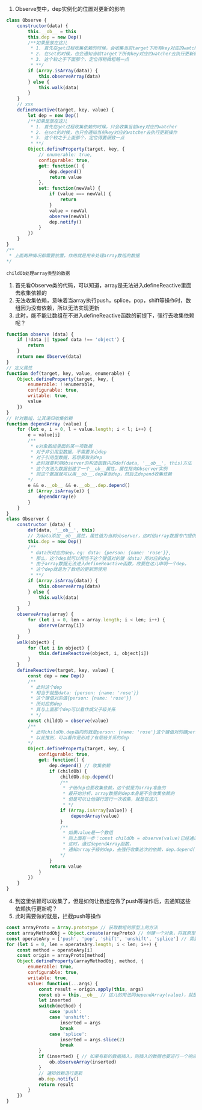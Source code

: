 1. Observe类中，dep实例化的位置对更新的影响
```js
class Observe {
    constructor(data) {
        this.__ob__ = this
        this.dep = new Dep()
        /**如果是放在这儿
         * 1. 首先在get过程收集依赖的时候，会收集当前target下所有key对应的watcher
         * 2. 在set的时候，也会通知当前target下所有key对应的watcher去执行更新操作
         * 3. 这个较之于下面那个，定位得稍微粗略一点
         * **/
        if (Array.isArray(data)) {
            this.observeArray(data)
        } else {
            this.walk(data)
        }
    }
    // xxx
    defineReactive(target, key, value) {
        let dep = new Dep()
        /**如果是放在这儿
         * 1. 首先在get过程收集依赖的时候，只会收集当前key对应的watcher
         * 2. 在set的时候，也只会通知当前key对应的watcher去执行更新操作
         * 3. 这个较之于上面那个，定位得要细致一点
         * **/
        Object.defineProperty(target, key, {
            // enumerable: true,
            configurable: true,
            get: function() {
                dep.depend()
                return value
            },
            set: function(newVal) {
                if (value === newVal) {
                    return
                }
                value = newVal
                observe(newVal)
                dep.notify()
            }
        })
    }
}
/**
 * 上面两种情况都需要放置，作用就是用来处理array数组的数据
*/
```
```childOb处理array类型的数据```
1. 首先看Observe类的代码，可以知道，array是无法进入defineReactive里面去收集依赖的
2. 无法收集依赖，意味着当array执行push，splice，pop，shift等操作时，数组因为没有依赖，所以无法实现更新
3. 此时，能不能让数组在不进入defineReactive函数的前提下，强行去收集依赖呢？
```js
function observe (data) {
    if (!data || typeof data !== 'object') {
        return
    }
    return new Observe(data)
}
// 定义属性
function def(target, key, value, enumerable) {
    Object.defineProperty(target, key, {
        enumerable: !!enumerable,
        configurable: true,
        writable: true,
        value
    })
}
// 针对数组，让其递归收集依赖
function dependArray (value) {
    for (let e, i = 0, l = value.length; i < l; i++) {
        e = value[i]
        /**
         * e对象数组里面的某一项数据
         * 对于非引用型数据，不需要关心dep
         * 对于引用型数据，若想要取到dep
         * 此时就要利用Observer的构造函数内的def(data, '__ob__', this)方法
         * 这个方法为数据创建了一个__ob__属性，属性指向Observer实例
         * 则这个数据就可以用__ob__.dep拿到dep，然后去depend收集依赖
        */
        e && e.__ob__ && e.__ob__.dep.depend()
        if (Array.isArray(e)) {
            dependArray(e)
        }
    }
}
class Observer {
    constructor (data) {
        def(data, '__ob__', this) 
        // 为data添加__ob__属性，属性值为当前observer，这时给array数据专门提供的访问dep的途径
        this.dep = new Dep()
        /** 
         * data所对应的dep，eg: data: {person: {name: 'rose'}},
         * 那么，这个dep就可以相当于这个键值对的键（data）所对应的dep
         * 由于array数据无法进入defineReactive函数，故要在这儿申明一个dep，
         * 这个dep就是为了数组的更新而使用
         * **/
        if (Array.isArray(data)) {
            this.observeArray(data)
        } else {
            this.walk(data)
        }
    }
    observeArray(array) {
        for (let i = 0, len = array.length; i < len; i++) {
            observe(array[i])
        }
    }
    walk(object) {
        for (let i in object) {
            this.defineReactive(object, i, object[i])
        }
    }
    defineReactive(target, key, value) {
        const dep = new Dep()
        /**
         * 此时这个dep
         * 相当于就是data: {person: {name: 'rose'}}
         * 这个键值对的值{person: {name: 'rose'}}
         * 所对应的dep
         * 其与上面那个dep可以看作成父子级关系
         * */
        const childOb = observe(value)
        /**
         * 此时childOb.dep指向的就是person: {name: 'rose'}这个键值对的键person所对应的dep
         * 以此推到，可以看作是形成了有层级关系的dep
        */
        Object.defineProperty(target, key, {
            configurable: true,
            get: function() {
                dep.depend() // 收集依赖
                if (childOb) { 
                    childOb.dep.depend()
                    /**
                     * 子级dep也要收集依赖，这个就是为array准备的
                     * 最开始分析，array数据的dep本身是不会收集依赖的
                     * 但是可以让他强行进行一次收集，就是在这儿
                     * */
                    if (Array.isArray[value]) {
                        dependArray(value)
                    }
                    /**
                     * 如果value是一个数组
                     * 则上面有一步：const childOb = observe(value)已经通过递归，为数组以及数组里面的引用类型的数据new好了observe对象，每一个observe，都会拥有一个dep
                     * 这时，通过dependArray函数，
                     * 通知array子级的dep，去强行收集这次的依赖，dep.depend()
                    */
                }
                return value
            }
        })
    }
}
```
4. 到这里依赖可以收集了，但是如何让数组在做了push等操作后，去通知这些依赖执行更新呢？
5. 此时需要做的就是，拦截push等操作
```js
const arrayProto = Array.prototype // 获取数组的原型上的方法
const arrayMethodObj = Object.create(arrayProto) // 创建一个对象，将其原型指向arrayProto
const operateAry = ['push', 'pop', 'shift', 'unshift', 'splice'] // 需要拦截的数组操作
for (let i = 0, len = operateAry.length; i < len; i++) {
    const method = operateAry[i]
    const origin = arrayProto[method]
    Object.defineProperty(arrayMethodObj, method, {
        enumerable: true,
        configurable: true,
        writable: true,
        value: function(...args) {
            const result = origin.apply(this, args)
            const ob = this.__ob__ // 这儿的用法同dependArray(value)，就是为了取得dep
            let inserted
            switch(method) {
                case 'push':
                case 'unshift':
                    inserted = args
                    break
                case 'splice':
                    inserted = args.slice(2)
                    break
            }
            if (inserted) { // 如果有新的数据插入，则插入的数据也要进行一个响应式
                ob.observeArray(inserted)
            }
            // 通知依赖进行更新
            ob.dep.notify()
            return result
        }
    })
}
```
